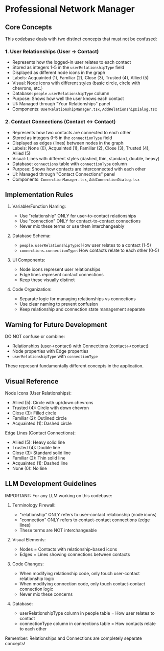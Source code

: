 # Professional Network Manager

## Core Concepts

This codebase deals with two distinct concepts that must not be confused:

### 1. User Relationships (User → Contact)
- Represents how the logged-in user relates to each contact
- Stored as integers 1-5 in the `userRelationshipType` field
- Displayed as different node icons in the graph
- Labels: Acquainted (1), Familiar (2), Close (3), Trusted (4), Allied (5)
- Visual: Node icons with different styles (basic circle, circle with chevrons, etc.)
- Database: `people.userRelationshipType` column
- Purpose: Shows how well the user knows each contact
- UI: Managed through "Your Relationships" panel
- Components: `UserRelationshipManager.tsx`, `AddRelationshipDialog.tsx`

### 2. Contact Connections (Contact ↔ Contact)
- Represents how two contacts are connected to each other
- Stored as integers 0-5 in the `connectionType` field
- Displayed as edges (lines) between nodes in the graph
- Labels: None (0), Acquainted (1), Familiar (2), Close (3), Trusted (4), Allied (5)
- Visual: Lines with different styles (dashed, thin, standard, double, heavy)
- Database: `connections` table with `connectionType` column
- Purpose: Shows how contacts are interconnected with each other
- UI: Managed through "Contact Connections" panel
- Components: `ConnectionManager.tsx`, `AddConnectionDialog.tsx`

## Implementation Rules

1. Variable/Function Naming:
   - Use "relationship" ONLY for user-to-contact relationships
   - Use "connection" ONLY for contact-to-contact connections
   - Never mix these terms or use them interchangeably

2. Database Schema:
   - `people.userRelationshipType`: How user relates to a contact (1-5)
   - `connections.connectionType`: How contacts relate to each other (0-5)

3. UI Components:
   - Node icons represent user relationships
   - Edge lines represent contact connections
   - Keep these visually distinct

4. Code Organization:
   - Separate logic for managing relationships vs connections
   - Use clear naming to prevent confusion
   - Keep relationship and connection state management separate

## Warning for Future Development

DO NOT confuse or combine:
- Relationships (user→contact) with Connections (contact↔contact)
- Node properties with Edge properties
- `userRelationshipType` with `connectionType`

These represent fundamentally different concepts in the application.

## Visual Reference

Node Icons (User Relationships):
- Allied (5): Circle with up/down chevrons
- Trusted (4): Circle with down chevron
- Close (3): Filled circle
- Familiar (2): Outlined circle
- Acquainted (1): Dashed circle

Edge Lines (Contact Connections):
- Allied (5): Heavy solid line
- Trusted (4): Double line
- Close (3): Standard solid line
- Familiar (2): Thin solid line
- Acquainted (1): Dashed line
- None (0): No line

## LLM Development Guidelines

IMPORTANT: For any LLM working on this codebase:

1. Terminology Firewall:
   - "relationship" ONLY refers to user-contact relationship (node icons)
   - "connection" ONLY refers to contact-contact connections (edge lines)
   - These terms are NOT interchangeable

2. Visual Elements:
   - Nodes = Contacts with relationship-based icons
   - Edges = Lines showing connections between contacts

3. Code Changes:
   - When modifying relationship code, only touch user-contact relationship logic
   - When modifying connection code, only touch contact-contact connection logic
   - Never mix these concerns

4. Database:
   - userRelationshipType column in people table = How user relates to contact
   - connectionType column in connections table = How contacts relate to each other

Remember: Relationships and Connections are completely separate concepts!